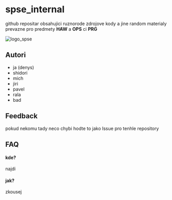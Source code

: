 
# spse_internal

github repositar obsahujici ruznorode zdrojove kody a jine random materialy prevazne pro predmety **HAW** a **OPS** ci **PRG**

![logo_spse](http://www.sselek-havirov.cz/images/header3.jpg)



## Autori

- ja (denys)
- shidori
- mich
- jiri
- pavel
- rala
- bad

## Feedback

pokud nekomu tady neco chybi hodte to jako Issue pro tenhle repository

## FAQ

#### kde?

najdi

#### jak?

zkousej


